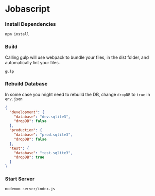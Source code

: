 # Jobascript

### Install Dependencies
``` bash
npm install 
```

### Build
Calling gulp will use webpack to bundle your files, in the dist folder, and automatically lint your files.
``` bash
gulp
```

### Rebuild Database
In some case you might need to rebuild the DB, change `dropDB` to `true` in `env.json`
``` json
{
  "development": {
    "database": "dev.sqlite3",
    "dropDB": false
  },
  "production": {
    "database": "prod.sqlite3",
    "dropDB": false
  },
  "test": {
    "database": "test.sqlite3",
    "dropDB": true
  }
}
```

### Start Server
``` bash
nodemon server/index.js

```
